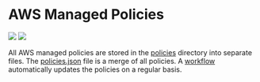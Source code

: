 # AWS Managed Policies

![](https://shields.io/date/1713767543.svg?label=last%20run)
![](https://shields.io/date/1713767543.svg?label=last%20updated)

All AWS managed policies are stored in the [policies](policies) directory into
separate files. The [policies.json](policies/policies.json) file is a merge of
all policies. A [workflow](.github/workflows/list-policies.yaml) automatically
updates the policies on a regular basis.
